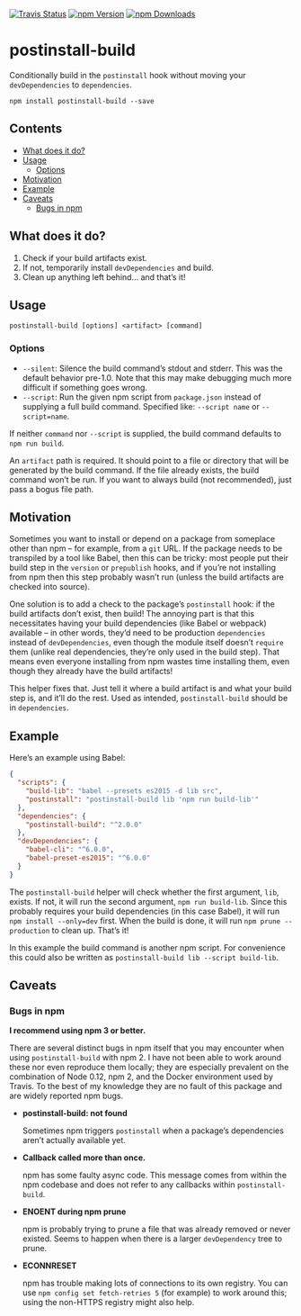 [![Travis Status][trav_img]][trav_site]
[![npm Version][npm_img]][npm_site]
[![npm Downloads][downloads_img]][downloads_site]

# postinstall-build

Conditionally build in the `postinstall` hook without moving your
`devDependencies` to `dependencies`.

```shell
npm install postinstall-build --save
```

<!-- START doctoc generated TOC please keep comment here to allow auto update -->
<!-- DON'T EDIT THIS SECTION, INSTEAD RE-RUN doctoc TO UPDATE -->
## Contents

- [What does it do?](#what-does-it-do)
- [Usage](#usage)
  - [Options](#options)
- [Motivation](#motivation)
- [Example](#example)
- [Caveats](#caveats)
  - [Bugs in npm](#bugs-in-npm)

<!-- END doctoc generated TOC please keep comment here to allow auto update -->

## What does it do?

1. Check if your build artifacts exist.
2. If not, temporarily install `devDependencies` and build.
3. Clean up anything left behind… and that’s it!

## Usage

```shell
postinstall-build [options] <artifact> [command]
```

### Options

* `--silent`: Silence the build command’s stdout and stderr. This was the
  default behavior pre-1.0. Note that this may make debugging much more
  difficult if something goes wrong.
* `--script`: Run the given npm script from `package.json` instead of supplying
  a full build command. Specified like: `--script name` or `--script=name`.

If neither `command` nor `--script` is supplied, the build command defaults to
`npm run build`.

An `artifact` path is required. It should point to a file or directory that
will be generated by the build command. If the file already exists, the build
command won’t be run. If you want to always build (not recommended), just pass a
bogus file path.

## Motivation

Sometimes you want to install or depend on a package from someplace other than
npm – for example, from a `git` URL. If the package needs to be transpiled by
a tool like Babel, then this can be tricky: most people put their build step in
the `version` or `prepublish` hooks, and if you’re not installing from npm then
this step probably wasn’t run (unless the build artifacts are checked into
source).

One solution is to add a check to the package’s `postinstall` hook: if the
build artifacts don’t exist, then build! The annoying part is that this
necessitates having your build dependencies (like Babel or webpack) available –
in other words, they’d need to be production `dependencies` instead of
`devDependencies`, even though the module itself doesn’t `require` them (unlike
real dependencies, they’re only used in the build step). That means even
everyone installing from npm wastes time installing them, even though they
already have the build artifacts!

This helper fixes that. Just tell it where a build artifact is and what your
build step is, and it’ll do the rest. Used as intended, `postinstall-build`
should be in `dependencies`.

## Example

Here’s an example using Babel:

```json
{
  "scripts": {
    "build-lib": "babel --presets es2015 -d lib src",
    "postinstall": "postinstall-build lib 'npm run build-lib'"
  },
  "dependencies": {
    "postinstall-build": "^2.0.0"
  },
  "devDependencies": {
    "babel-cli": "^6.0.0",
    "babel-preset-es2015": "^6.0.0"
  }
}
```

The `postinstall-build` helper will check whether the first argument, `lib`,
exists. If not, it will run the second argument, `npm run build-lib`. Since
this probably requires your build dependencies (in this case Babel), it will
run `npm install --only=dev` first. When the build is done, it will run
`npm prune --production` to clean up. That’s it!

In this example the build command is another npm script. For convenience this
could also be written as `postinstall-build lib --script build-lib`.

## Caveats

### Bugs in npm

**I recommend using npm 3 or better.**

There are several distinct bugs in npm itself that you may encounter when using
`postinstall-build` with npm 2. I have not been able to work around these nor
even reproduce them locally; they are especially prevalent on the combination
of Node 0.12, npm 2, and the Docker environment used by Travis. To the best of
my knowledge they are no fault of this package and are widely reported npm bugs.

* **postinstall-build: not found**

  Sometimes npm triggers `postinstall` when a package’s dependencies aren’t
  actually available yet.

* **Callback called more than once.**

  npm has some faulty async code. This message comes from within the npm
  codebase and does not refer to any callbacks within `postinstall-build`.

* **ENOENT during npm prune**

  npm is probably trying to prune a file that was already removed or never
  existed. Seems to happen when there is a larger `devDependency` tree to prune.

* **ECONNRESET**

  npm has trouble making lots of connections to its own registry. You can use
  `npm config set fetch-retries 5` (for example) to work around this; using the
  non-HTTPS registry might also help.

[trav_img]: https://travis-ci.org/exogen/postinstall-build.svg
[trav_site]: https://travis-ci.org/exogen/postinstall-build
[npm_img]: https://img.shields.io/npm/v/postinstall-build.svg?label=npm+package
[npm_site]: https://www.npmjs.com/package/postinstall-build
[downloads_img]: https://img.shields.io/npm/dm/postinstall-build.svg
[downloads_site]: https://www.npmjs.com/package/postinstall-build
